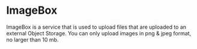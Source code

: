 # ImageBox
ImageBox is a service that is used to upload files that are uploaded to an external Object Storage. You can only upload images in png & jpeg format, no larger than 10 mb.
